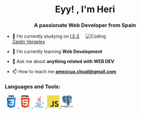 <h1 align="center">Eyy! <link href="resources/icons8-snake-64.png" rel="icon" />, I'm Heri</h1>
<h3 align="center">A passionate Web Developer from Spain</h3>
<img align="right" alt="Coding" width="250" src="https://i.pinimg.com/originals/03/a4/a5/03a4a5f034bf0bafa661fd8a8aabedc8.gif">

- 🔭 I’m currently studying on [I.E.S Zaidín Vergeles](https://www.ieszaidinvergeles.org/)

- 🌱 I’m currently learning **Web Development**

- 💬 Ask me about **anything related with WEB DEV**

- 📫 How to reach me **amezcua.cloud@gmail.com**

<p align="left">
</p>

<h3 align="left">Languages and Tools:</h3>
<p align="left"> <a href="https://www.w3schools.com/css/" target="_blank" rel="noreferrer"> <img src="https://raw.githubusercontent.com/devicons/devicon/master/icons/css3/css3-original-wordmark.svg" alt="css3" width="40" height="40"/> </a> <a href="https://www.w3.org/html/" target="_blank" rel="noreferrer"> <img src="https://raw.githubusercontent.com/devicons/devicon/master/icons/html5/html5-original-wordmark.svg" alt="html5" width="40" height="40"/> </a> <a href="https://www.java.com" target="_blank" rel="noreferrer"> <img src="https://raw.githubusercontent.com/devicons/devicon/master/icons/java/java-original.svg" alt="java" width="40" height="40"/> </a> <a href="https://developer.mozilla.org/en-US/docs/Web/JavaScript" target="_blank" rel="noreferrer"> <img src="https://raw.githubusercontent.com/devicons/devicon/master/icons/javascript/javascript-original.svg" alt="javascript" width="40" height="40"/> </a> <a href="https://www.postgresql.org" target="_blank" rel="noreferrer"> <img src="https://raw.githubusercontent.com/devicons/devicon/master/icons/postgresql/postgresql-original-wordmark.svg" alt="postgresql" width="40" height="40"/> </a> </p>
